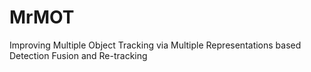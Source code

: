 # MrMOT
Improving Multiple Object Tracking via Multiple Representations based Detection Fusion and Re-tracking

